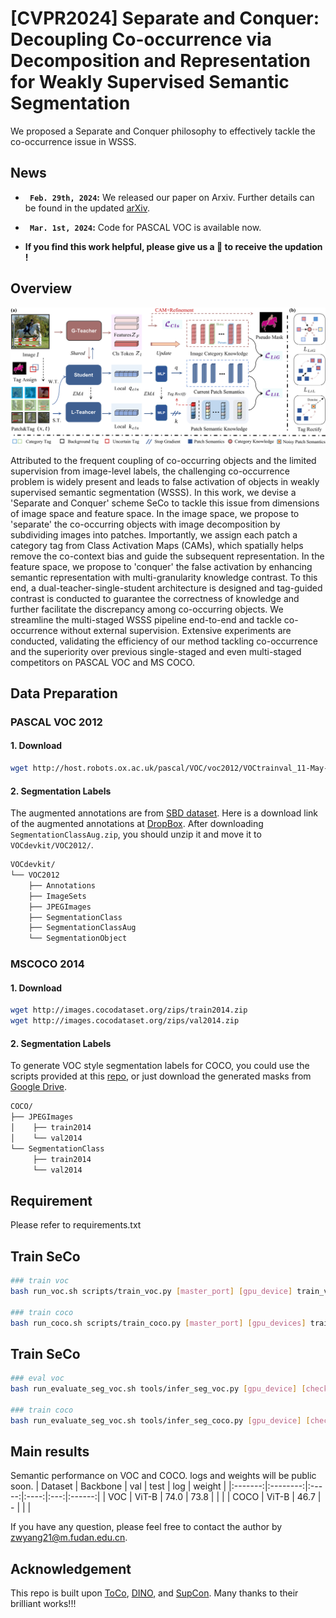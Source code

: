 # [CVPR2024] Separate and Conquer: Decoupling Co-occurrence via Decomposition and Representation for Weakly Supervised Semantic Segmentation

We proposed a Separate and Conquer philosophy to effectively tackle the co-occurrence issue in WSSS. 

## News

* **` Feb. 29th, 2024`:** We released our paper on Arxiv. Further details can be found in the updated [arXiv](http://arxiv.org/abs/2402.18467).
  
* **` Mar. 1st, 2024`:**  Code for PASCAL VOC is available now.
* **If you find this work helpful, please give us a :star2: to receive the updation !**

## Overview

<p align="middle">
<img src="/sources/main_fig.png" alt="SeCo pipeline" width="1200px">
</p>

Attributed to the frequent coupling of co-occurring objects and the limited supervision from image-level labels, the challenging co-occurrence problem is widely present and leads to false activation of objects in weakly supervised semantic segmentation (WSSS). In this work, we devise a 'Separate and Conquer' scheme SeCo to tackle this issue from dimensions of image space and feature space. In the image space, we propose to 'separate' the co-occurring objects with image decomposition by subdividing images into patches. Importantly, we assign each patch a category tag from Class Activation Maps (CAMs), which spatially helps remove the co-context bias and guide the subsequent representation. In the feature space, we propose to 'conquer' the false activation by enhancing semantic representation with multi-granularity knowledge contrast. To this end, a dual-teacher-single-student architecture is designed and tag-guided contrast is conducted to guarantee the correctness of knowledge and further facilitate the discrepancy among co-occurring objects. We streamline the multi-staged WSSS pipeline end-to-end and tackle co-occurrence without external supervision. Extensive experiments are conducted, validating the efficiency of our method tackling co-occurrence and the superiority over previous single-staged and even multi-staged competitors on PASCAL VOC and MS COCO.


## Data Preparation

### PASCAL VOC 2012

#### 1. Download

``` bash
wget http://host.robots.ox.ac.uk/pascal/VOC/voc2012/VOCtrainval_11-May-2012.tar
```
#### 2. Segmentation Labels

The augmented annotations are from [SBD dataset](http://home.bharathh.info/pubs/codes/SBD/download.html). Here is a download link of the augmented annotations at
[DropBox](https://www.dropbox.com/s/oeu149j8qtbs1x0/SegmentationClassAug.zip?dl=0). After downloading ` SegmentationClassAug.zip `, you should unzip it and move it to `VOCdevkit/VOC2012/`. 

``` bash
VOCdevkit/
└── VOC2012
    ├── Annotations
    ├── ImageSets
    ├── JPEGImages
    ├── SegmentationClass
    ├── SegmentationClassAug
    └── SegmentationObject
```

### MSCOCO 2014

#### 1. Download
``` bash
wget http://images.cocodataset.org/zips/train2014.zip
wget http://images.cocodataset.org/zips/val2014.zip
```

#### 2. Segmentation Labels

To generate VOC style segmentation labels for COCO, you could use the scripts provided at this [repo](https://github.com/alicranck/coco2voc), or just download the generated masks from [Google Drive](https://drive.google.com/file/d/147kbmwiXUnd2dW9_j8L5L0qwFYHUcP9I/view?usp=share_link).

``` bash
COCO/
├── JPEGImages
│    ├── train2014
│    └── val2014
└── SegmentationClass
     ├── train2014
     └── val2014
```

## Requirement

Please refer to requirements.txt

## Train SeCo
``` bash
### train voc
bash run_voc.sh scripts/train_voc.py [master_port] [gpu_device] train_voc

### train coco
bash run_coco.sh scripts/train_coco.py [master_port] [gpu_devices] train_coco
```

## Train SeCo
``` bash
### eval voc
bash run_evaluate_seg_voc.sh tools/infer_seg_voc.py [gpu_device] [checkpoint_path]

### train coco
bash run_evaluate_seg_voc.sh tools/infer_seg_coco.py [gpu_device] [checkpoint_path]
```

## Main results
Semantic performance on VOC and COCO. logs and weights will be public soon.
| Dataset | Backbone |  val  | test | log | weight |
|:-------:|:--------:|:-----:|:----:|:---:|:------:|
|   VOC   |   ViT-B  | 74.0  | 73.8 |     |        |
|   COCO  |   ViT-B  |  46.7 |   -  |     |        |


If you have any question, please feel free to contact the author by zwyang21@m.fudan.edu.cn.

## Acknowledgement
This repo is built upon [ToCo](https://github.com/rulixiang/ToCo), [DINO](https://github.com/facebookresearch/dino), and [SupCon](https://github.com/HobbitLong/SupContrast.git). Many thanks to their brilliant works!!!
